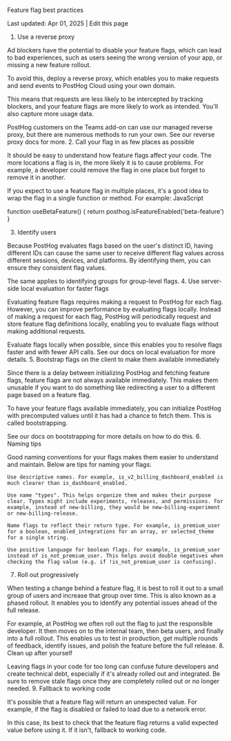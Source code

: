 Feature flag best practices

Last updated: Apr 01, 2025
|
Edit this page
1. Use a reverse proxy

Ad blockers have the potential to disable your feature flags, which can lead to bad experiences, such as users seeing the wrong version of your app, or missing a new feature rollout.

To avoid this, deploy a reverse proxy, which enables you to make requests and send events to PostHog Cloud using your own domain.

This means that requests are less likely to be intercepted by tracking blockers, and your feature flags are more likely to work as intended. You'll also capture more usage data.

PostHog customers on the Teams add-on can use our managed reverse proxy, but there are numerous methods to run your own. See our reverse proxy docs for more.
2. Call your flag in as few places as possible

It should be easy to understand how feature flags affect your code. The more locations a flag is in, the more likely it is to cause problems. For example, a developer could remove the flag in one place but forget to remove it in another.

If you expect to use a feature flag in multiple places, it's a good idea to wrap the flag in a single function or method. For example:
JavaScript

function useBetaFeature() {
    return posthog.isFeatureEnabled('beta-feature')
}

3. Identify users

Because PostHog evaluates flags based on the user's distinct ID, having different IDs can cause the same user to receive different flag values across different sessions, devices, and platforms. By identifying them, you can ensure they consistent flag values.

The same applies to identifying groups for group-level flags.
4. Use server-side local evaluation for faster flags

Evaluating feature flags requires making a request to PostHog for each flag. However, you can improve performance by evaluating flags locally. Instead of making a request for each flag, PostHog will periodically request and store feature flag definitions locally, enabling you to evaluate flags without making additional requests.

Evaluate flags locally when possible, since this enables you to resolve flags faster and with fewer API calls. See our docs on local evaluation for more details.
5. Bootstrap flags on the client to make them available immediately

Since there is a delay between initializing PostHog and fetching feature flags, feature flags are not always available immediately. This makes them unusable if you want to do something like redirecting a user to a different page based on a feature flag.

To have your feature flags available immediately, you can initialize PostHog with precomputed values until it has had a chance to fetch them. This is called bootstrapping.

See our docs on bootstrapping for more details on how to do this.
6. Naming tips

Good naming conventions for your flags makes them easier to understand and maintain. Below are tips for naming your flags:

    Use descriptive names. For example, is_v2_billing_dashboard_enabled is much clearer than is_dashboard_enabled.

    Use name "types". This helps organize them and makes their purpose clear. Types might include experiments, releases, and permissions. For example, instead of new-billing, they would be new-billing-experiment or new-billing-release.

    Name flags to reflect their return type. For example, is_premium_user for a boolean, enabled_integrations for an array, or selected_theme for a single string.

    Use positive language for boolean flags. For example, is_premium_user instead of is_not_premium_user. This helps avoid double negatives when checking the flag value (e.g. if !is_not_premium_user is confusing).

7. Roll out progressively

When testing a change behind a feature flag, it is best to roll it out to a small group of users and increase that group over time. This is also known as a phased rollout. It enables you to identify any potential issues ahead of the full release.

For example, at PostHog we often roll out the flag to just the responsible developer. It then moves on to the internal team, then beta users, and finally into a full rollout. This enables us to test in production, get multiple rounds of feedback, identify issues, and polish the feature before the full release.
8. Clean up after yourself

Leaving flags in your code for too long can confuse future developers and create technical debt, especially if it's already rolled out and integrated. Be sure to remove stale flags once they are completely rolled out or no longer needed.
9. Fallback to working code

It's possible that a feature flag will return an unexpected value. For example, if the flag is disabled or failed to load due to a network error.

In this case, its best to check that the feature flag returns a valid expected value before using it. If it isn't, fallback to working code.